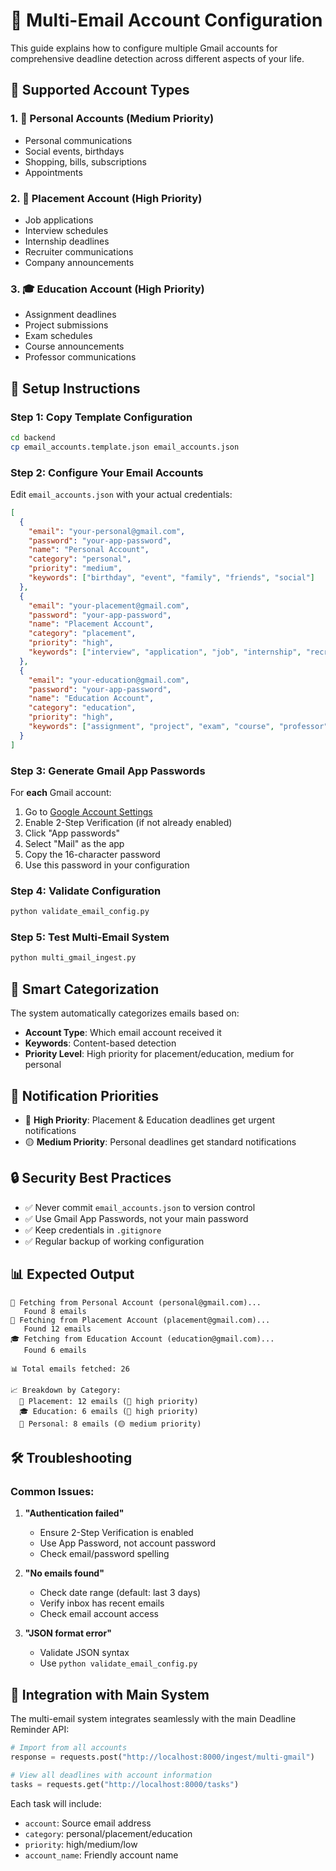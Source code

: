 # 📧 Multi-Email Account Configuration

This guide explains how to configure multiple Gmail accounts for comprehensive deadline detection across different aspects of your life.

## 🎯 Supported Account Types

### 1. **👤 Personal Accounts** (Medium Priority)
- Personal communications
- Social events, birthdays
- Shopping, bills, subscriptions
- Appointments

### 2. **💼 Placement Account** (High Priority)
- Job applications
- Interview schedules
- Internship deadlines
- Recruiter communications
- Company announcements

### 3. **🎓 Education Account** (High Priority)
- Assignment deadlines
- Project submissions
- Exam schedules
- Course announcements
- Professor communications

## 🔧 Setup Instructions

### Step 1: Copy Template Configuration

```bash
cd backend
cp email_accounts.template.json email_accounts.json
```

### Step 2: Configure Your Email Accounts

Edit `email_accounts.json` with your actual credentials:

```json
[
  {
    "email": "your-personal@gmail.com",
    "password": "your-app-password",
    "name": "Personal Account",
    "category": "personal",
    "priority": "medium",
    "keywords": ["birthday", "event", "family", "friends", "social"]
  },
  {
    "email": "your-placement@gmail.com", 
    "password": "your-app-password",
    "name": "Placement Account",
    "category": "placement",
    "priority": "high",
    "keywords": ["interview", "application", "job", "internship", "recruiter"]
  },
  {
    "email": "your-education@gmail.com",
    "password": "your-app-password", 
    "name": "Education Account",
    "category": "education",
    "priority": "high",
    "keywords": ["assignment", "project", "exam", "course", "professor"]
  }
]
```

### Step 3: Generate Gmail App Passwords

For **each** Gmail account:

1. Go to [Google Account Settings](https://myaccount.google.com/security)
2. Enable 2-Step Verification (if not already enabled)
3. Click "App passwords"
4. Select "Mail" as the app
5. Copy the 16-character password
6. Use this password in your configuration

### Step 4: Validate Configuration

```bash
python validate_email_config.py
```

### Step 5: Test Multi-Email System

```bash
python multi_gmail_ingest.py
```

## 🎯 Smart Categorization

The system automatically categorizes emails based on:

- **Account Type**: Which email account received it
- **Keywords**: Content-based detection
- **Priority Level**: High priority for placement/education, medium for personal

## 🔔 Notification Priorities

- 🔴 **High Priority**: Placement & Education deadlines get urgent notifications
- 🟡 **Medium Priority**: Personal deadlines get standard notifications

## 🔒 Security Best Practices

- ✅ Never commit `email_accounts.json` to version control
- ✅ Use Gmail App Passwords, not your main password
- ✅ Keep credentials in `.gitignore`
- ✅ Regular backup of working configuration

## 📊 Expected Output

```
📧 Fetching from Personal Account (personal@gmail.com)...
   Found 8 emails
💼 Fetching from Placement Account (placement@gmail.com)...  
   Found 12 emails
🎓 Fetching from Education Account (education@gmail.com)...
   Found 6 emails

📊 Total emails fetched: 26

📈 Breakdown by Category:
  💼 Placement: 12 emails (🔴 high priority)
  🎓 Education: 6 emails (🔴 high priority)
  👤 Personal: 8 emails (🟡 medium priority)
```

## 🛠️ Troubleshooting

### Common Issues:

1. **"Authentication failed"**
   - Ensure 2-Step Verification is enabled
   - Use App Password, not account password
   - Check email/password spelling

2. **"No emails found"**
   - Check date range (default: last 3 days)
   - Verify inbox has recent emails
   - Check email account access

3. **"JSON format error"**
   - Validate JSON syntax
   - Use `python validate_email_config.py`

## 🚀 Integration with Main System

The multi-email system integrates seamlessly with the main Deadline Reminder API:

```python
# Import from all accounts
response = requests.post("http://localhost:8000/ingest/multi-gmail")

# View all deadlines with account information
tasks = requests.get("http://localhost:8000/tasks")
```

Each task will include:
- `account`: Source email address
- `category`: personal/placement/education  
- `priority`: high/medium/low
- `account_name`: Friendly account name
